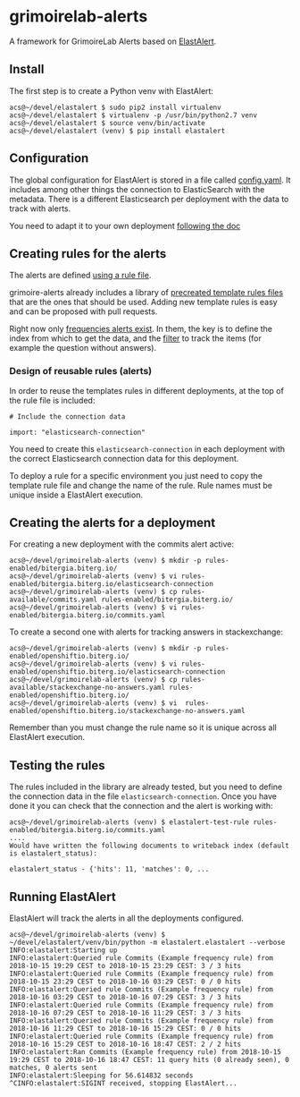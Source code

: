 # grimoirelab-alerts
A framework for GrimoireLab Alerts based on [ElastAlert](https://github.com/Yelp/elastalert).



## Install

The first step is to create a Python venv with ElastAlert:

```
acs@~/devel/elastalert $ sudo pip2 install virtualenv
acs@~/devel/elastalert $ virtualenv -p /usr/bin/python2.7 venv
acs@~/devel/elastalert $ source venv/bin/activate
acs@~/devel/elastalert (venv) $ pip install elastalert
```

## Configuration

The global configuration for ElastAlert is stored in a file called [config.yaml](config.yaml).
It includes among other things the connection to ElasticSearch with the metadata. 
There is a different Elasticsearch per deployment with the data to track with alerts.

You need to adapt it to your own deployment [following the doc](https://elastalert.readthedocs.io/en/latest/running_elastalert.html#downloading-and-configuring)

## Creating rules for the alerts

The alerts are defined [using a rule file](https://elastalert.readthedocs.io/en/latest/running_elastalert.html#creating-a-rule).

grimoire-alerts already includes a library of [precreated template rules files](rules-available) that
are the ones that should be used. Adding new template rules is easy and can be proposed with pull requests.

Right now only [frequencies alerts exist](https://elastalert.readthedocs.io/en/latest/ruletypes.html#frequency). In them, the key is to define the index from
which to get the data, and the [filter](https://github.com/acs/grimoirelab-alerts/blob/master/rules-available/stackexchange-no-answers.yaml#L40) to track the items (for example the question without answers).

### Design of reusable rules (alerts)

In order to reuse the templates rules in different deployments, at the top of the rule file is included:

```
# Include the connection data

import: "elasticsearch-connection"
```

You need to create this `elasticsearch-connection` in each deployment with the correct Elasticsearch connection data for this deployment.

To deploy a rule for a specific environment you just need to copy the template rule file
and change the name of the rule. Rule names must be unique inside a ElastAlert execution.

## Creating the alerts for a deployment

For creating a new deployment with the commits alert active:

```
acs@~/devel/grimoirelab-alerts (venv) $ mkdir -p rules-enabled/bitergia.biterg.io/
acs@~/devel/grimoirelab-alerts (venv) $ vi rules-enabled/bitergia.biterg.io/elasticsearch-connection
acs@~/devel/grimoirelab-alerts (venv) $ cp rules-available/commits.yaml rules-enabled/bitergia.biterg.io/
acs@~/devel/grimoirelab-alerts (venv) $ vi rules-enabled/bitergia.biterg.io/commits.yaml
```

To create a second one with alerts for tracking answers in stackexchange:

```
acs@~/devel/grimoirelab-alerts (venv) $ mkdir -p rules-enabled/openshiftio.biterg.io/
acs@~/devel/grimoirelab-alerts (venv) $ vi rules-enabled/openshiftio.biterg.io/elasticsearch-connection
acs@~/devel/grimoirelab-alerts (venv) $ cp rules-available/stackexchange-no-answers.yaml rules-enabled/openshiftio.biterg.io/
acs@~/devel/grimoirelab-alerts (venv) $ vi  rules-enabled/openshiftio.biterg.io/stackexchange-no-answers.yaml
```

Remember than you must change the rule name so it is unique across all ElastAlert execution.


## Testing the rules

The rules included in the library are already tested, but you need to define
the connection data in the file `elasticsearch-connection`. Once you have done it
you can check that the connection and the alert is working with:

```
acs@~/devel/grimoirelab-alerts (venv) $ elastalert-test-rule rules-enabled/bitergia.biterg.io/commits.yaml
....
Would have written the following documents to writeback index (default is elastalert_status):

elastalert_status - {'hits': 11, 'matches': 0, ...
```

## Running ElastAlert

ElastAlert will track the alerts in all the deployments configured.

```
acs@~/devel/grimoirelab-alerts (venv) $ ~/devel/elastalert/venv/bin/python -m elastalert.elastalert --verbose
INFO:elastalert:Starting up
INFO:elastalert:Queried rule Commits (Example frequency rule) from 2018-10-15 19:29 CEST to 2018-10-15 23:29 CEST: 3 / 3 hits
INFO:elastalert:Queried rule Commits (Example frequency rule) from 2018-10-15 23:29 CEST to 2018-10-16 03:29 CEST: 0 / 0 hits
INFO:elastalert:Queried rule Commits (Example frequency rule) from 2018-10-16 03:29 CEST to 2018-10-16 07:29 CEST: 3 / 3 hits
INFO:elastalert:Queried rule Commits (Example frequency rule) from 2018-10-16 07:29 CEST to 2018-10-16 11:29 CEST: 3 / 3 hits
INFO:elastalert:Queried rule Commits (Example frequency rule) from 2018-10-16 11:29 CEST to 2018-10-16 15:29 CEST: 0 / 0 hits
INFO:elastalert:Queried rule Commits (Example frequency rule) from 2018-10-16 15:29 CEST to 2018-10-16 18:47 CEST: 2 / 2 hits
INFO:elastalert:Ran Commits (Example frequency rule) from 2018-10-15 19:29 CEST to 2018-10-16 18:47 CEST: 11 query hits (0 already seen), 0 matches, 0 alerts sent
INFO:elastalert:Sleeping for 56.614832 seconds
^CINFO:elastalert:SIGINT received, stopping ElastAlert...
```